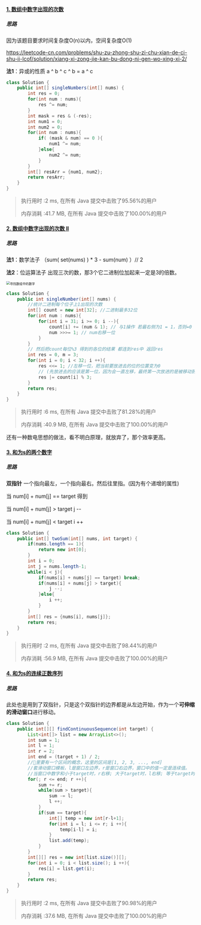 #### [1. 数组中数字出现的次数](https://leetcode-cn.com/problems/shu-zu-zhong-shu-zi-chu-xian-de-ci-shu-lcof/)

##### 思路

因为该题目要求时间复杂度O(n)以内，空间复杂度O(1)

https://leetcode-cn.com/problems/shu-zu-zhong-shu-zi-chu-xian-de-ci-shu-ii-lcof/solution/xiang-xi-zong-jie-kan-bu-dong-ni-gen-wo-xing-xi-2/

**法1**：异或的性质 a ^ b ^ c ^ b = a ^ c

```java
class Solution {
    public int[] singleNumbers(int[] nums) {
        int res = 0;
        for(int num : nums){
            res ^= num;
        }
        int mask = res & (-res);
        int num1 = 0;
        int num2 = 0;
        for(int num : nums){
            if( (mask & num) == 0 ){
                num1 ^= num;
            }else{
                num2 ^= num;
            }
        }
        int[] resArr = {num1, num2};
        return resArr;
    }
}
```

> 执行用时 :2 ms, 在所有 Java 提交中击败了95.56%的用户
>
> 内存消耗 :41.7 MB, 在所有 Java 提交中击败了100.00%的用户

#### [2. 数组中数字出现的次数 II](https://leetcode-cn.com/problems/shu-zu-zhong-shu-zi-chu-xian-de-ci-shu-ii-lcof/)

##### 思路

**法1**：数学法子 （sum( set(nums) ) * 3 - sum(num) ）// 2

**法2**：位运算法子   出现三次的数，那3个它二进制位加起来一定是3的倍数。

<img src="D:\DataFiles\Learn\Github\PlayDataStruction\每日一题\pics\0602-数组中数字出现的次数\寻找数组中的数字.png" alt="寻找数组中的数字" style="zoom:60%;" />

```java
class Solution {
    public int singleNumber(int[] nums) {
        //统计二进制每个位子上1出现的次数
        int[] count = new int[32]; //二进制最多32位
        for(int num : nums){
            for(int i = 31; i >= 0; i --){
                count[i] += (num & 1); // 与1操作 若最右侧为1 = 1，否则=0
                num >>>= 1; // num右移一位
            }
        }
        // 然后把count每位%3 得到的各位的结果 都连到res中 返回res
        int res = 0, m = 3;
        for(int i = 0; i < 32; i ++){
            res <<= 1; //左移一位，把当前要放进去的位的位置变为0
            // (先放进去的应该是第一位，因为会一直左移，最终第一次放进的是被移动到最开头的)
            res |= count[i] % 3;
        }
        return res;
    }
}
```

> 执行用时 :6 ms, 在所有 Java 提交中击败了81.28%的用户
>
> 内存消耗 :40.9 MB, 在所有 Java 提交中击败了100.00%的用户

还有一种数电思想的做法，看不明白原理，就放弃了，那个效率更高。

#### [3. 和为s的两个数字](https://leetcode-cn.com/problems/he-wei-sde-liang-ge-shu-zi-lcof/)

##### 思路

**双指针** 一个指向最左，一个指向最右。然后往里指。(因为有个递增的属性)

当 num[i] + num[j] == target  得到

当 num[i] + num[j] > target        j --

当 num[i] + num[j] < target        i ++

```java
class Solution {
    public int[] twoSum(int[] nums, int target) {
        if(nums.length == 1){
            return new int[0];
        }
        int i = 0;
        int j = nums.length-1;
        while(i < j){
            if(nums[i] + nums[j] == target) break;
            if(nums[i] + nums[j] > target){
                j --;
            }else{
                i ++;
            }   
        }
        int[] res = {nums[i], nums[j]};
        return res;
    }
}
```

> 执行用时 :2 ms, 在所有 Java 提交中击败了98.44%的用户
>
> 内存消耗 :56.9 MB, 在所有 Java 提交中击败了100.00%的用户

#### [4. 和为s的连续正数序列](https://leetcode-cn.com/problems/he-wei-sde-lian-xu-zheng-shu-xu-lie-lcof/)

##### 思路

此处也是用到了双指针，只是这个双指针的边界都是从左边开始，作为一个**可伸缩的滑动窗口**进行移动。

```java
class Solution {
    public int[][] findContinuousSequence(int target) {
        List<int[]> list = new ArrayList<>();
        int sum = 1;
        int l = 1;
        int r = 2;
        int end = (target + 1) / 2;
        //🧠里要有一个区间的概念，这里的区间是[1, 2, 3, ..., end]
        //套滑动窗口模板，l是窗口左边界，r是窗口右边界，窗口中的值一定是连续值。
        //当窗口中数字和小于target时，r右移; 大于target时，l右移; 等于target时就获得了一个解
        for(; r <= end; r ++){
            sum += r;
            while(sum > target){
                sum -= l;
                l ++;
            }
            if(sum == target){
                int[] temp = new int[r-l+1];
                for(int i = l; i <= r; i ++){
                    temp[i-l] = i;
                }
                list.add(temp);
            }
        }
        int[][] res = new int[list.size()][];
        for(int i = 0; i < list.size(); i ++){
            res[i] = list.get(i);
        }
        return res;
    }
}
```

> 执行用时 :2 ms, 在所有 Java 提交中击败了90.98%的用户
>
> 内存消耗 :37.6 MB, 在所有 Java 提交中击败了100.00%的用户

